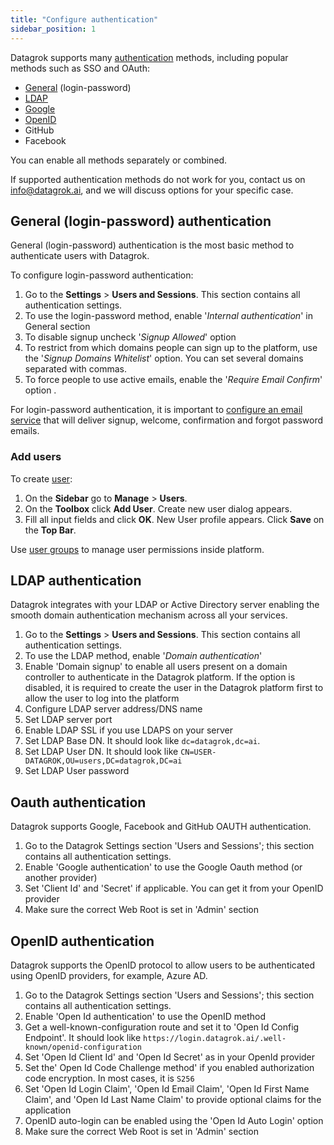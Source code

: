 ```yaml
---
title: "Configure authentication"
sidebar_position: 1
---
```


Datagrok supports many [authentication](../../govern/access-control/access-control.md#authentication) methods, including popular methods such as SSO and OAuth:

* [General](#general-login-password-authentication) (login-password)
* [LDAP](#ldap-authentication)
* [Google](#oauth-authentication)
* [OpenID](#openid-authentication)
* GitHub
* Facebook

You can enable all methods separately or combined.

<!-- markdownlint-disable no-bare-urls -->
If supported authentication methods do not work for you, contact us on info@datagrok.ai, and we will discuss options for your specific case.
<!-- markdownlint-enable no-bare-urls -->

## General (login-password) authentication

General (login-password) authentication is the most basic method to authenticate users with Datagrok.

To configure login-password authentication:

1. Go to the **Settings** > **Users and Sessions**. This section contains all authentication settings.
2. To use the login-password method, enable '_Internal authentication_' in General section
3. To disable signup uncheck '_Signup Allowed_' option
4. To restrict from which domains people can sign up to the platform, use the '_Signup Domains Whitelist_' option. You can set several domains separated with commas.
5. To force people to use active emails, enable the '_Require Email Confirm_' option .

For login-password authentication, it is important to [configure an email service](configure-smtp.md) that will deliver signup, welcome, confirmation and forgot password emails.

### Add users

To create [user](../../govern/access-control/users-and-groups#users):

1. On the **Sidebar** go to **Manage** > **Users**. 
2. On the **Toolbox** click **Add User**. Create new user dialog appears. 
3. Fill all input fields and click **OK**. New User profile appears. Click **Save** on the **Top Bar**.

Use [user groups](../../govern/access-control/users-and-groups#groups) to manage user permissions inside platform.

## LDAP authentication

Datagrok integrates with your LDAP or Active Directory server enabling the smooth domain authentication mechanism across all your services.

1. Go to the **Settings** > **Users and Sessions**. This section contains all authentication settings.
2. To use the LDAP method, enable '_Domain authentication_' 
3. Enable 'Domain signup' to enable all users present on a domain controller to authenticate in the Datagrok platform.
   If the option is disabled, it is required to create the user in the Datagrok platform first to allow the user to log
   into the platform
4. Configure LDAP server address/DNS name
5. Set LDAP server port
6. Enable LDAP SSL if you use LDAPS on your server
7. Set LDAP Base DN. It should look like `dc=datagrok,dc=ai`.
8. Set LDAP User DN. It should look like `CN=USER-DATAGROK,OU=users,DC=datagrok,DC=ai`
9. Set LDAP User password

## Oauth authentication

Datagrok supports Google, Facebook and GitHub OAUTH authentication.

1. Go to the Datagrok Settings section 'Users and Sessions'; this section contains all authentication settings.
2. Enable 'Google authentication' to use the Google Oauth method (or another provider)
3. Set 'Client Id' and 'Secret' if applicable. You can get it from your OpenID provider
4. Make sure the correct Web Root is set in 'Admin' section

## OpenID authentication

Datagrok supports the OpenID protocol to allow users to be authenticated using OpenID providers, for example, Azure AD.

1. Go to the Datagrok Settings section 'Users and Sessions'; this section contains all authentication settings.
2. Enable 'Open Id authentication' to use the OpenID method
3. Get a well-known-configuration route and set it to 'Open Id Config Endpoint'. It should look
   like `https://login.datagrok.ai/.well-known/openid-configuration`
4. Set 'Open Id Client Id' and 'Open Id Secret' as in your OpenId provider
5. Set the' Open Id Code Challenge method' if you enabled authorization code encryption. In most cases, it is `S256`
6. Set 'Open Id Login Claim', 'Open Id Email Claim', 'Open Id First Name Claim', and 'Open Id Last Name Claim' to
   provide optional claims for the application
7. OpenID auto-login can be enabled using the 'Open Id Auto Login' option
8. Make sure the correct Web Root is set in 'Admin' section
